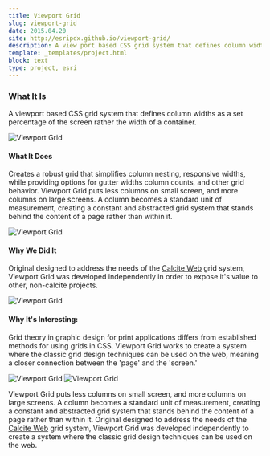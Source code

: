 ```yaml
---
title: Viewport Grid
slug: viewport-grid
date: 2015.04.20
site: http://esripdx.github.io/viewport-grid/
description: A view port based CSS grid system that defines column widths as a set percentage of the screen rather the width of a container.
template: _templates/project.html
block: text
type: project, esri
---
```


### What It Is
A viewport based CSS grid system that defines column widths as a set percentage of the screen rather the width of a container.

![Viewport Grid](./title.png)

#### What It Does
Creates a robust grid that simplifies column nesting, responsive widths, while providing options for gutter widths column counts, and other grid behavior. Viewport Grid puts less columns on small screen, and more columns on large screens. A column becomes a standard unit of measurement, creating a constant and abstracted grid system that stands behind the content of a page rather than within it.

![Viewport Grid](./introduction.png)

#### Why We Did It
Original designed to address the needs of the  [Calcite Web](http://esri.github.io/calcite-web/) grid system, Viewport Grid was developed independently in order to expose it's value to other, non-calcite projects.

![Viewport Grid](./collapsed.png)

#### Why It's Interesting:
Grid theory in graphic design for print applications differs from established methods for using grids in CSS. Viewport Grid works to create a system where the classic grid design techniques can be used on the web, meaning a closer connection between the 'page' and the 'screen.'

![Viewport Grid](./responsive-columns.png)
![Viewport Grid](./responsive.png)

Viewport Grid puts less columns on small screen, and more columns on large screens. A column becomes a standard unit of measurement, creating a constant and abstracted grid system that stands behind the content of a page rather than within it. Original designed to address the needs of the  [Calcite Web](http://esri.github.io/calcite-web/) grid system, Viewport Grid was developed independently to create a system where the classic grid design techniques can be used on the web.
